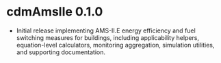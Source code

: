 # cdmAmsIIe 0.1.0

* Initial release implementing AMS-II.E energy efficiency and fuel switching
  measures for buildings, including applicability helpers, equation-level
  calculators, monitoring aggregation, simulation utilities, and supporting
  documentation.
